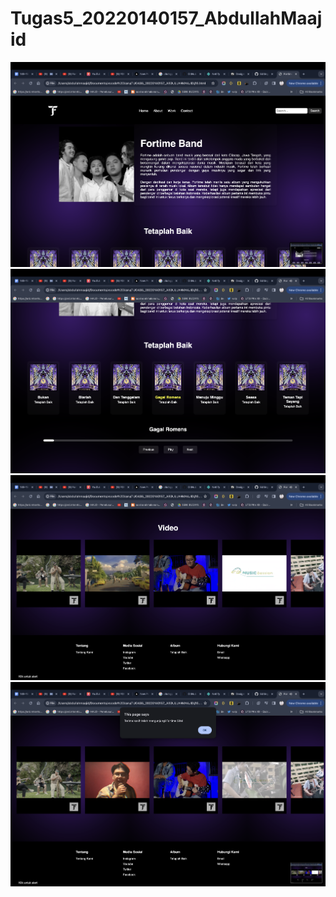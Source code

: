 # Tugas5_20220140157_AbdullahMaajid
![Screenshot 1](ss1.png)
![Screenshot 2](ss2.png)
![Screenshot 3](ss3.png)
![AlertScreenshot](ss4.png)
